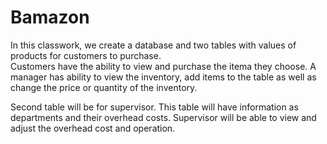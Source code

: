 # Bamazon

In this classwork, we create a database and two tables with values of products for customers to purchase.  
Customers have the ability to view and purchase the itema they choose. 
A manager has ability to view the inventory, add items to the table as well as change the price or quantity of the inventory.

Second table will be for supervisor.  This table will have information as departments and their overhead costs. Supervisor will be able to view and adjust the overhead cost and operation.
